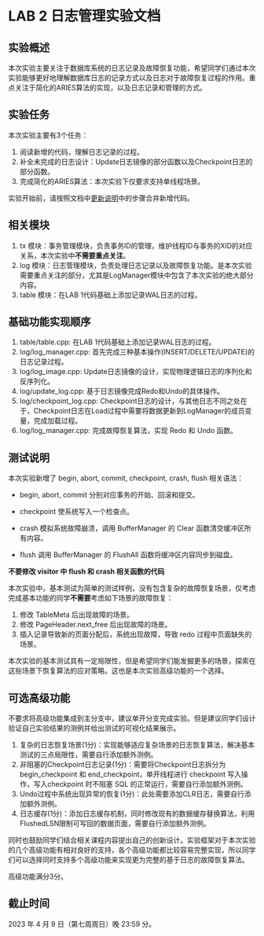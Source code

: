 # LAB 2 日志管理实验文档

## 实验概述

本次实验主要关注于数据库系统的日志记录及故障恢复功能，希望同学们通过本次实验能够更好地理解数据库日志的记录方式以及日志对于故障恢复过程的作用。重点关注于简化的ARIES算法的实现，以及日志记录和管理的方式。

## 实验任务

本次实验主要有3个任务：
1. 阅读新增的代码，理解日志记录的过程。
2. 补全未完成的日志设计：Update日志镜像的部分函数以及Checkpoint日志的部分函数。
3. 完成简化的ARIES算法：本次实验下仅要求支持单线程场景。

实验开始前，请按照文档中[更新说明](https://thu-db.github.io/dbtrain-tutorial/intro.html#%E6%9B%B4%E6%96%B0%E8%AF%B4%E6%98%8E)中的步骤合并新增代码。

## 相关模块

1. tx 模块：事务管理模块，负责事务ID的管理，维护线程ID与事务的XID的对应关系，本次实验中**不需要重点关注**。
2. log 模块：日志管理模块，负责处理日志记录以及故障恢复功能。是本次实验需要重点关注的部分，尤其是LogManager模块中包含了本次实验的绝大部分内容。
3. table 模块：在LAB 1代码基础上添加记录WAL日志的过程。

## 基础功能实现顺序

1. table/table.cpp: 在LAB 1代码基础上添加记录WAL日志的过程。
2. log/log_manager.cpp: 首先完成三种基本操作(INSERT/DELETE/UPDATE)的日志记录过程。
3. log/log_image.cpp: Update日志镜像的设计，实现物理逻辑日志的序列化和反序列化。
4. log/update_log.cpp: 基于日志镜像完成Redo和Undo的具体操作。
5. log/checkpoint_log.cpp: Checkpoint日志的设计，与其他日志不同之处在于，Checkpoint日志在Load过程中需要将数据更新到LogManager的成员变量，完成加载过程。
6. log/log_manager.cpp: 完成故障恢复算法，实现 Redo 和 Undo 函数。

## 测试说明

本次实验新增了 begin, abort, commit, checkpoint, crash, flush 相关语法：

* begin, abort, commit 分别对应事务的开始、回滚和提交。

* checkpoint 使系统写入一个检查点。

* crash 模拟系统故障崩溃，调用 BufferManager 的 Clear 函数清空缓冲区所有内容。

* flush 调用 BufferManager 的 FlushAll 函数将缓冲区内容同步到磁盘。

**不要修改 visitor 中 flush 和 crash 相关函数的代码**

本次实验中，基本测试为简单的测试样例，没有包含复杂的故障恢复场景，仅考虑完成基本功能的同学**不需要**考虑如下场景的故障恢复：

1. 修改 TableMeta 后出现故障的场景。
2. 修改 PageHeader.next_free 后出现故障的场景。
3. 插入记录导致新的页面分配后，系统出现故障，导致 redo 过程中页面缺失的场景。

本次实验的基本测试具有一定局限性，但是希望同学们能发掘更多的场景，探索在这些场景下恢复算法的应对策略。这也是本次实验高级功能的一个选择。

## 可选高级功能

不要求将高级功能集成到主分支中，建议单开分支完成实验。但是建议同学们设计验证自己实验结果的测例并给出测试的可视化结果展示。

1. 复杂的日志恢复场景(1分)：实现能够适应复杂场景的日志恢复算法，解决基本测试的三点局限性，需要自行添加额外测例。
2. 非阻塞的Checkpoint日志记录(1分)：需要将Checkpoint日志拆分为 begin_checkpoint 和 end_checkpoint，单开线程进行 checkpoint 写入操作，写入checkpoint 时不阻塞 SQL 的正常运行，需要自行添加额外测例。
3. Undo过程中系统出现异常的恢复(1分)：此处需要添加CLR日志，需要自行添加额外测例。
4. 日志缓存(1分)：添加日志缓存机制，同时修改现有的数据缓存替换算法，利用FlushedLSN限制可写回的数据页面，需要自行添加额外测例。

同时也鼓励同学们结合相关课程内容提出自己的创新设计。实验框架对于本次实验的几个高级功能有相对良好的支持，各个高级功能都比较容易完整实现，所以同学们可以选择同时支持多个高级功能来实现更为完整的基于日志的故障恢复算法。

高级功能满分3分。

## 截止时间

2023 年 4 月 9 日（第七周周日）晚 23:59 分。
